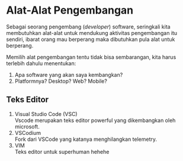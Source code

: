 # Alat-Alat Pengembangan

Sebagai seorang pengembang (<i>developer</i>) software, seringkali kita membutuhkan alat-alat untuk mendukung aktivitas pengembangan itu sendiri, ibarat orang mau berperang maka dibutuhkan pula alat untuk berperang.

Memilih alat pengembangan tentu tidak bisa sembarangan, kita harus terlebih dahulu menentukan:

1. Apa software yang akan saya kembangkan?
2. Platformnya? Desktop? Web? Mobile?

## Teks Editor
<ol>
  <li>
    <div>Visual Studio Code (VSC)</div>
    <div>Vscode merupakan teks editor powerful yang dikembangkan oleh microsoft.</div>
  </li>
  <li>
    <div>VSCodium</div>
    <div>Fork dari VSCode yang katanya menghilangkan telemetry.</div>
  </li>
  <li>
    <div>VIM</div>
    <div>Teks editor untuk superhuman hehehe</div>
  </li>
</ol>
